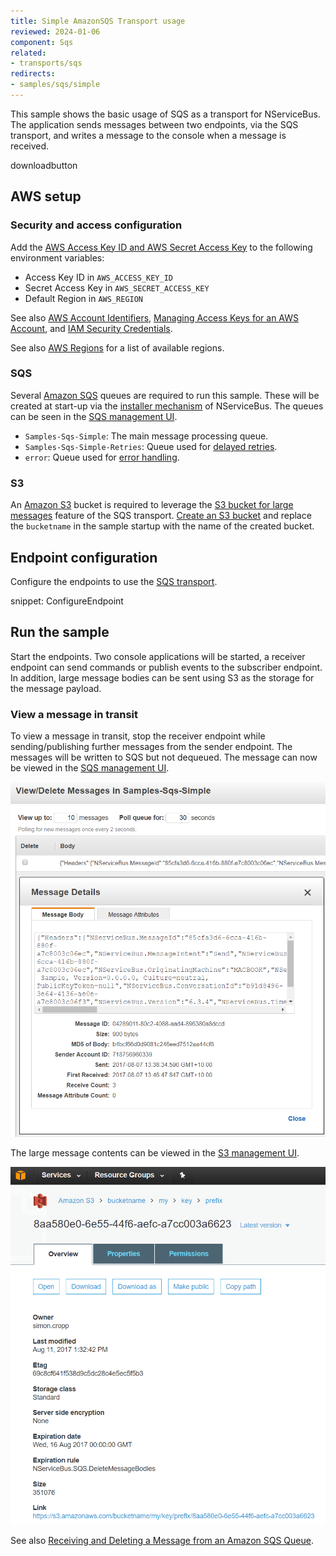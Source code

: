 ```yaml
---
title: Simple AmazonSQS Transport usage
reviewed: 2024-01-06
component: Sqs
related:
- transports/sqs
redirects:
- samples/sqs/simple
---
```


This sample shows the basic usage of SQS as a transport for NServiceBus. The application sends messages between two endpoints, via the SQS transport, and writes a message to the console when a message is received.

downloadbutton

## AWS setup

### Security and access configuration

Add the [AWS Access Key ID and AWS Secret Access Key](https://docs.aws.amazon.com/general/latest/gr/aws-sec-cred-types.html#access-keys-and-secret-access-keys) to the following environment variables:

* Access Key ID in `AWS_ACCESS_KEY_ID`
* Secret Access Key in `AWS_SECRET_ACCESS_KEY`
* Default Region in `AWS_REGION`

See also [AWS Account Identifiers](https://docs.aws.amazon.com/general/latest/gr/acct-identifiers.html), [Managing Access Keys for an AWS Account](https://docs.aws.amazon.com/general/latest/gr/managing-aws-access-keys.html), and [IAM Security Credentials](https://console.aws.amazon.com/iam/home#/security_credential).

See also [AWS Regions](https://docs.aws.amazon.com/general/latest/gr/rande.html) for a list of available regions.

### SQS

Several [Amazon SQS](https://aws.amazon.com/sqs/) queues are required to run this sample. These will be created at start-up via the [installer mechanism](/nservicebus/operations/installers.md) of NServiceBus. The queues can be seen in the [SQS management UI](https://console.aws.amazon.com/sqs/home).

* `Samples-Sqs-Simple`: The main message processing queue.
* `Samples-Sqs-Simple-Retries`: Queue used for [delayed retries](/nservicebus/recoverability/#delayed-retries).
* `error`: Queue used for [error handling](/nservicebus/recoverability/configure-error-handling.md).

### S3

An [Amazon S3](https://console.aws.amazon.com/s3) bucket is required to leverage the [S3 bucket for large messages](/transports/sqs/configuration-options.md#offload-large-messages-to-s3) feature of the SQS transport. [Create an S3 bucket](https://docs.aws.amazon.com/AmazonS3/latest/UG/CreatingaBucket.html) and replace the `bucketname` in the sample startup with the name of the created bucket.

## Endpoint configuration

Configure the endpoints to use the [SQS transport](/transports/sqs/).

snippet: ConfigureEndpoint

## Run the sample

Start the endpoints. Two console applications will be started, a receiver endpoint can send commands or publish events to the subscriber endpoint. In addition, large message bodies can be sent using S3 as the storage for the message payload.

### View a message in transit

To view a message in transit, stop the receiver endpoint while sending/publishing further messages from the sender endpoint. The messages will be written to SQS but not dequeued. The message can now be viewed in the [SQS management UI](https://console.aws.amazon.com/sqs/home).

![](message.png "width=300")

The large message contents can be viewed in the [S3 management UI](https://console.aws.amazon.com/s3).

![](s3bucket.png "width=300")

See also [Receiving and Deleting a Message from an Amazon SQS Queue](https://docs.aws.amazon.com/AWSSimpleQueueService/latest/SQSDeveloperGuide/sqs-receive-delete-message.html).

